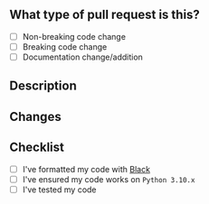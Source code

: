 ## What type of pull request is this?

<!-- Check whichever applies to your PR -->
- [ ] Non-breaking code change
- [ ] Breaking code change
- [ ] Documentation change/addition 

## Description
<!-- Clearly and concisely describe what this PR is for, and why you feel it should be merged. -->


## Changes
<!-- - A bullet pointed list outlining the changes you have made -->


## Checklist

<!-- These are actions you **must** have taken, if you haven't, your PR will be rejected -->
- [ ] I've formatted my code with [Black](https://black.readthedocs.io/en/stable/)
- [ ] I've ensured my code works on `Python 3.10.x`
- [ ] I've tested my code
